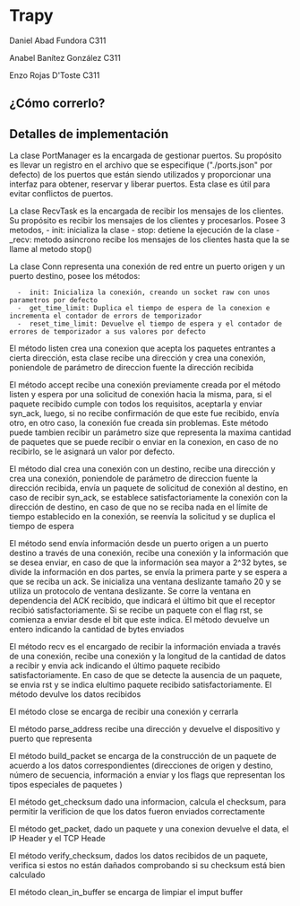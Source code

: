 # Trapy

Daniel Abad Fundora C311 

Anabel Banítez González C311 

Enzo Rojas D'Toste C311 

## ¿Cómo correrlo?

## Detalles de implementación

La clase PortManager es la encargada de gestionar puertos. Su propósito es llevar un registro en el archivo que se especifique ("./ports.json" por defecto) de los puertos que están siendo utilizados y proporcionar una interfaz para obtener, reservar y liberar puertos. Esta clase es útil para evitar conflictos de puertos.

La clase RecvTask es la encargada de recibir los mensajes de los clientes. Su propósito es recibir los mensajes de los clientes y procesarlos. Posee 3 metodos, 
     - init: inicializa la clase
     - stop: detiene la ejecución de la clase
     - _recv: metodo asincrono recibe los mensajes de los clientes hasta que la se llame al metodo stop()


La clase Conn representa una conexión de red entre un puerto origen y un puerto destino, posee los métodos:

      -  init: Inicializa la conexión, creando un socket raw con unos parametros por defecto
      -  get_time_limit: Duplica el tiempo de espera de la conexion e incrementa el contador de errors de temporizador
      -  reset_time_limit: Devuelve el tiempo de espera y el contador de errores de temporizador a sus valores por defecto
 
El método listen crea una conexion que acepta los paquetes entrantes a cierta dirección, esta clase recibe una dirección y crea una conexión, poniendole de parámetro de direccion fuente la dirección recibida

El método accept recibe una conexión previamente creada por el método listen y espera por una solicitud de conexión hacia la misma, para, si el paquete recibido cumple con todos los requisitos, aceptarla y enviar syn_ack, luego, si no recibe confirmación de que este fue recibido, envía otro, en otro caso, la conexión fue creada sin problemas. Este método puede tambien recibir un parámetro size que representa la maxima cantidad de paquetes que se puede recibir o enviar en la conexion, en caso de no recibirlo, se le asignará un valor por defecto.

El método dial crea una conexión con un destino, recibe una dirección y crea una conexión, poniendole de parámetro de direccion fuente la dirección recibida, envía un paquete de solicitud de conexión al destino, en caso de recibir syn_ack, se establece satisfactoriamente la conexión con la dirección de destino, en caso de que no se reciba nada en el límite de tiempo establecido en la conexión, se reenvía la solicitud y se duplica el tiempo de espera

El método send envía información desde un puerto origen a un puerto destino a través de una conexión, recibe una conexión y la información que se desea enviar, en caso de que la información sea mayor a 2^32 bytes, se divide la información en dos partes, se envía la primera parte y se espera a que se reciba un ack. Se inicializa una ventana deslizante tamaño 20 y se utiliza un protocolo de ventana deslizante. Se corre la ventana en dependencia del ACK recibido, que indicará el último bit que el receptor recibió satisfactoriamente. Si se recibe un paquete con el flag rst, se comienza a enviar desde el bit que este indica. El método devuelve un entero indicando la cantidad de bytes enviados

El método recv es el encargado de recibir la información enviada a través de una conexión, recibe una conexión y la longitud de la cantidad de datos a recibir y envia ack indicando el último paquete recibido satisfactoriamente. En caso de que se detecte la ausencia de un paquete, se envia rst y se indica elultimo paquete recibido satisfactoriamente. El método devulve los datos recibidos

El método close se encarga de recibir una conexión y cerrarla

El método parse_address recibe una dirección y devuelve el dispositivo y puerto que representa

El método build_packet se encarga de la construcción de un paquete de acuerdo a los datos correspondientes (direcciones de origen y destino, número de secuencia, información a enviar y los flags que representan los tipos especiales de paquetes )

El método get_checksum dado una informacion, calcula el checksum, para permitir la verificion de que los datos fueron enviados correctamente

El método get_packet, dado un paquete y una conexion devuelve el data, el IP Header y el TCP Heade

El método verify_checksum, dados los datos recibidos de un paquete, verifica si estos no están dañados comprobando si su checksum está bien calculado

El método clean_in_buffer se encarga de limpiar el imput buffer